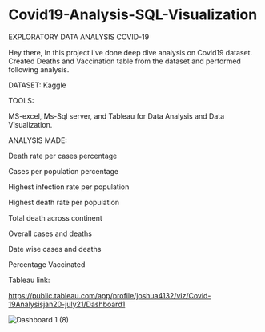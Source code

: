 # Covid19-Analysis-SQL-Visualization

EXPLORATORY DATA ANALYSIS COVID-19

Hey there, In this project i've done deep dive analysis on Covid19 dataset. Created Deaths and Vaccination table from the dataset and performed following analysis.

DATASET: Kaggle

TOOLS:

  MS-excel, Ms-Sql server, and Tableau for Data Analysis and Data Visualization.

ANALYSIS MADE:

Death rate per cases percentage

Cases per population percentage

Highest infection rate per population

Highest death rate per population

Total death across continent

Overall cases and deaths

Date wise cases and deaths

Percentage Vaccinated


Tableau link:
  
  https://public.tableau.com/app/profile/joshua4132/viz/Covid-19Analysisjan20-july21/Dashboard1
 
 ![Dashboard 1 (8)](https://user-images.githubusercontent.com/101450511/168447452-5d1df6c1-10bc-495b-9dfc-2bac2f357504.png)
  

  
